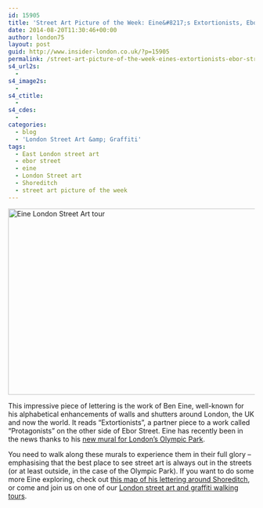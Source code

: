 ```yaml
---
id: 15905
title: 'Street Art Picture of the Week: Eine&#8217;s Extortionists, Ebor Street, Shoreditch'
date: 2014-08-20T11:30:46+00:00
author: london75
layout: post
guid: http://www.insider-london.co.uk/?p=15905
permalink: /street-art-picture-of-the-week-eines-extortionists-ebor-street-shoreditch/
s4_url2s:
  - 
s4_image2s:
  - 
s4_ctitle:
  - 
s4_cdes:
  - 
categories:
  - blog
  - 'London Street Art &amp; Graffiti'
tags:
  - East London street art
  - ebor street
  - eine
  - London Street art
  - Shoreditch
  - street art picture of the week
---
```

[<img class="size-full wp-image-15907 aligncenter" src="http://www.insider-london.co.uk/wp-content/uploads/2014/08/Eine-Ebor-Street.jpg" alt="Eine London Street Art tour" width="569" height="380" />](http://www.insider-london.co.uk/wp-content/uploads/2014/08/Eine-Ebor-Street.jpg)

This impressive piece of lettering is the work of Ben Eine, well-known for his alphabetical enhancements of walls and shutters around London, the UK and now the world. It reads &#8220;Extortionists&#8221;, a partner piece to a work called &#8220;Protagonists&#8221; on the other side of Ebor Street. Eine has recently been in the news thanks to his <a href="http://inspiringcity.com/2014/06/30/street-artist-ben-eine-creates-the-review-a-massive-mural-in-the-heart-of-londons-olympic-park/" target="_blank">new mural for London&#8217;s Olympic Park</a>.

You need to walk along these murals to experience them in their full glory &#8211; emphasising that the best place to see street art is always out in the streets (or at least outside, in the case of the Olympic Park). If you want to do some more Eine exploring, check out <a href="https://maps.google.co.uk/maps/u/0/ms?ie=UTF8&hl=en&msa=0&msid=101834655427280418288.00043a5421519e02ac033&z=15&om=1&dg=feature" target="_blank">this map of his lettering around Shoreditch</a>, or come and join us on one of our <a href="http://www.insider-london.co.uk/london-graffiti-artists-walking-tours/" target="_blank">London street art and graffiti walking tours</a>.